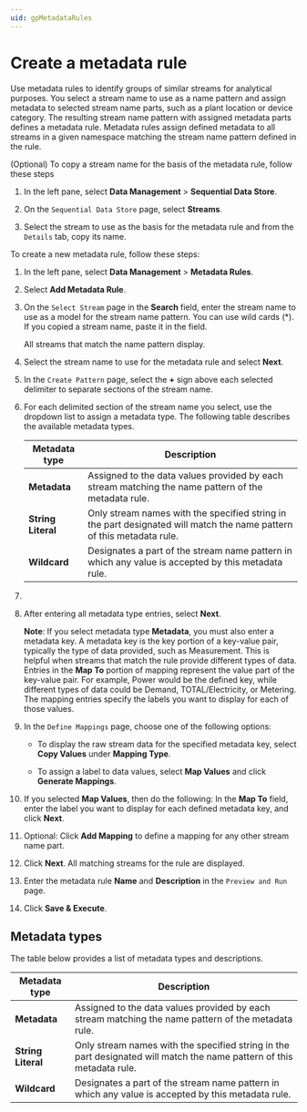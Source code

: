 ```yaml
---
uid: gpMetadataRules
---
```


# Create a metadata rule

Use metadata rules to identify groups of similar streams for analytical purposes. You select a stream name to use as a name pattern and assign metadata to selected stream name parts, such as a plant location or device category. The resulting stream name pattern with assigned metadata parts defines a metadata rule. Metadata rules assign defined metadata to all streams in a given namespace matching the stream name pattern defined in the rule.  

(Optional) To copy a stream name for the basis of the metadata rule, follow these steps

1. In the left pane, select **Data Management** > **Sequential Data Store**.

1. On the `Sequential Data Store` page, select **Streams**.
 
1. Select the stream to use as the basis for the metadata rule and from the `Details` tab, copy its name.

To create a new metadata rule, follow these steps:

1. In the left pane, select **Data Management** > **Metadata Rules**.

1. Select **Add Metadata Rule**.
 
1. On the `Select Stream` page in the **Search** field, enter the stream name to use as a model for the stream name pattern. You can use wild cards (*). If you copied a stream name, paste it in the field. 

   All streams that match the name pattern display.
   
1. Select the stream name to use for the metadata rule and select **Next**.

1. In the `Create Pattern` page, select the **+** sign above each selected delimiter to separate sections of the stream name.

1. For each delimited section of the stream name you select, use the dropdown list to assign a metadata type. The following table describes the available metadata types. 

   | Metadata type                       | Description                                        |
   |---------------------------------|------------------------------------------------------------|
   | **Metadata**     | Assigned to the data values provided by each stream matching the name pattern of the metadata rule. |
   | **String Literal**      | Only stream names with the specified string in the part designated will match the name pattern of this metadata rule. |
   | **Wildcard**       | Designates a part of the stream name pattern in which any value is accepted by this metadata rule. |

1. 

1. After entering all metadata type entries, select **Next**.

    **Note**: If you select metadata type **Metadata**, you must also enter a metadata key. A metadata key is the key portion of a key-value pair, typically the type of data provided, such as Measurement. This is helpful when streams that match the rule provide different types of data. Entries in the **Map To** portion of mapping represent the value part of the key-value pair. For example, Power would be the defined key, while different types of data could be Demand, TOTAL/Electricity, or Metering. The mapping entries specify the labels you want to display for each of those values.
    
1. In the `Define Mappings` page, choose one of the following options:

     - To display the raw stream data for the specified metadata key, select **Copy Values** under **Mapping Type**.
     
     - To assign a label to data values, select **Map Values** and click **Generate Mappings**.

1. If you selected **Map Values**, then do the following: In the **Map To** field, enter the label you want to display for each defined metadata key, and click **Next**.

1. Optional: Click **Add Mapping** to define a mapping for any other stream name part.

1. Click **Next**. All matching streams for the rule are displayed.

1. Enter the metadata rule **Name** and **Description** in the `Preview and Run` page.

1. Click **Save & Execute**.

## Metadata types
The table below provides a list of metadata types and descriptions.<!--Vicki T. 6/25/21 -Is there anything else we want the user to know about these metadata types? It seemed odd that this table appears at the end of the procedure since metadata types are discussed/selected in steps 11 and 12. I recommend moving the table after the "Create a metadata rule" section. Angela Flores - Will hold off until we finalize guidelines for procedure.-->

| Metadata type                       | Description                                        |
|---------------------------------|------------------------------------------------------------|
| **Metadata**     | Assigned to the data values provided by each stream matching the name pattern of the metadata rule. |
| **String Literal**      | Only stream names with the specified string in the part designated will match the name pattern of this metadata rule. |
| **Wildcard**       | Designates a part of the stream name pattern in which any value is accepted by this metadata rule. |
